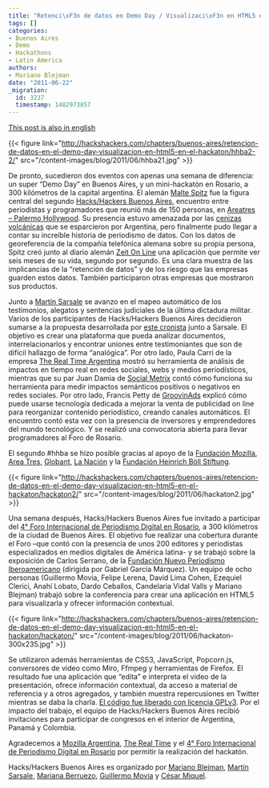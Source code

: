 ```yaml
---
title: "Retenci\xF3n de datos en Demo Day / Visualizaci\xF3n en HTML5 en Hackat\xF3n"
tags: []
categories:
- Buenos Aires
- Demo
- Hackathons
- Latin America
authors:
- Mariano Blejman
date: "2011-06-22"
_migration:
  id: 3237
  timestamp: 1482973857
---
```


[This post is also in english][1]

{{< figure link="http://hackshackers.com/chapters/buenos-aires/retencion-de-datos-en-el-demo-day-visualizacion-en-html5-en-el-hackaton/hhba2-2/" src="/content-images/blog/2011/06/hhba21.jpg" >}}

De pronto, sucedieron dos eventos con apenas una semana de diferencia: un super “Demo Day” en Buenos Aires, y un mini-hackatón en Rosario, a 300 kilómetros de la capital argentina. El alemán [Malte Spitz][2] fue la figura central del segundo [Hacks/Hackers Buenos Aires][3], encuentro entre periodistas y programadores que reunió más de 150 personas, en [Areatres – Palermo Hollywood][4]. Su presencia estuvo amenazada por las [cenizas volcánicas][5] que se esparcieron por Argentina, pero finalmente pudo llegar a contar su increíble historia de periodismo de datos. Con los datos de georeferencia de la compañía telefónica alemana sobre su propia persona, Spitz creó junto al diario alemán [Zeit On Line][6] una aplicación que permite ver seis meses de su vida, segundo por segundo. Es una clara muestra de las implicancias de la “retención de datos” y de los riesgo que las empresas guarden estos datos. También participaron otras empresas que mostraron sus productos.

Junto a [Martín Sarsale][7] se avanzo en el mapeo automático de los testimonios, alegatos y sentencias judiciales de la última dictadura militar. Varios de los participantes de Hacks/Hackers Buenos Aires decidieron sumarse a la propuesta desarrollada por [este cronista][8] junto a Sarsale. El objetivo es crear una plataforma que pueda analizar documentos, interrelacionarlos y encontrar uniones entre testimoniantes que son de difícil hallazgo de forma &#8220;analógica&#8221;. Por otro lado, Paula Carri de la empresa [The Real Time Argentina][9] mostró su herramienta de análisis de impactos en tiempo real en redes sociales, webs y medios periodísticos, mientras que su par Juan Damia de [Social Metrix][10] contó cómo funciona su herramienta para medir impactos semánticos positivos o negativos en redes sociales. Por otro lado, Francis Petty de [GroovinAds][11] explicó cómo puede usarse tecnología dedicada a mejorar la venta de publicidad on line para reorganizar contenido periodístico, creando canales automáticos. El encuentro contó esta vez con la presencia de inversores y emprendedores del mundo tecnológico. Y se realizó una convocatoria abierta para llevar programadores al Foro de Rosario.

El segundo #hhba se hizo posible gracias al apoyo de la [Fundación Mozilla][12], [Area Tres][13], [Globant][14], [La Nación][15] y la [Fundación Heinrich Böll Stiftung][16].

{{< figure link="http://hackshackers.com/chapters/buenos-aires/retencion-de-datos-en-el-demo-day-visualizacion-en-html5-en-el-hackaton/hackaton2/" src="/content-images/blog/2011/06/hackaton2.jpg" >}}

Una semana después, Hacks/Hackers Buenos Aires fue invitado a participar del [4° Foro Internacional de Periodismo Digital en Rosario][17], a 300 kilómetros de la ciudad de Buenos Aires. El objetivo fue realizar una cobertura durante el Foro –que contó con la presencia de unos 200 editores y periodistas especializados en medios digitales de América latina- y se trabajó sobre la exposición de Carlos Serrano, de la [Fundación Nuevo Periodismo Iberoamericano][18] (dirigida por Gabriel García Márquez). Un equipo de ocho personas (Guillermo Movia, Felipe Lerena, David Lima Cohen, Ezequiel Clerici, Anahí Lobato, Dardo Ceballos, Candelaria Vidal Valls y Mariano Blejman) trabajó sobre la conferencia para crear una aplicación en HTML5 para visualizarla y ofrecer información contextual.

{{< figure link="http://hackshackers.com/chapters/buenos-aires/retencion-de-datos-en-el-demo-day-visualizacion-en-html5-en-el-hackaton/hackaton/" src="/content-images/blog/2011/06/hackaton-300x235.jpg" >}}

Se utilizaron además herramientas de CSS3, JavaScript, Popcorn.js, conversores de video como Miro, Ffmpeg y herramientas de Firefox. El resultado fue una aplicación que “edita” e interpreta el video de la presentación, ofrece información contextual, da acceso a material de referencia y a otros agregados, y también muestra repercusiones en Twitter mientras se daba la charla. [El código fue liberado con licencia GPLv3][19]. Por el impacto del trabajo, el equipo de Hacks/Hackers Buenos Aires recibió invitaciones para participar de congresos en el interior de Argentina, Panamá y Colombia.

Agradecemos a [Mozilla Argentina][20], [The Real Time][9] y el [4° Foro Internacional de Periodismo Digital en Rosario][21] por permitir la realización del hackatón.

Hacks/Hackers Buenos Aires es organizado por [Mariano Blejman][22], [Martín Sarsale][7], [Mariana Berruezo][23], [Guillermo Movia][24] y [César Miquel][25].

 [1]: http://hackshackers.com/blog/2011/06/28/hackshackers-buenos-aires-tackles-data-retention-and-a-hackathon/
 [2]: http://www.twitter.com/maltespitz
 [3]: http://meetupba.hackshackers.com "Hacks/Hackers Buenos Aires"
 [4]: http://www.areatresworkplace.com
 [5]: http://www.perfil.com/contenidos/2011/06/04/noticia_0019.html
 [6]: http://www.zeit.de/datenschutz/malte-spitz-data-retention
 [7]: http://www.twitter.com/runixo
 [8]: http://www.twitter.com/blejman
 [9]: http://www.therealtime.com.ar
 [10]: http://www.socialmetrix.com
 [11]: http://www.groovinads.com
 [12]: http://www.mozilla.org/
 [13]: http://www.areatresworkingplace.com
 [14]: http://www.globant.com
 [15]: http://www.lanacion.com
 [16]: http://www.boell-latinoamerica.org/
 [17]: http://www.fpdrosario.com.ar
 [18]: http://www.nuevoperiodismo.org/
 [19]: https://github.com/felipelerena/HacksHackersBA/tree/master/rosario/test
 [20]: http://www.mozilla-ar.org
 [21]: http://www.fpdrosario.com.ar/
 [22]: http://marianoblejman.com
 [23]: http://ar.linkedin.com/pub/mariana-berruezo/4/1a/994
 [24]: http://www.twitter.com/deimidis
 [25]: http://www.easytech.com.ar
